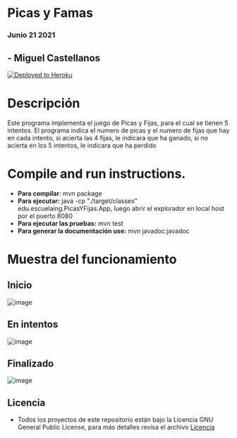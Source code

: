 # Picas y Famas
### Junio 21 2021
## - Miguel Castellanos

[![Deployed to Heroku](https://www.herokucdn.com/deploy/button.png)](https://picasyfijasmacs.herokuapp.com/)


# Descripción
Este programa implementa el juego de Picas y Fijas, para el cual se tienen 5 intentos. El programa indica el numero de picas y el numero de fijas que hay en cada intento, si acierta las 4 fijas, le indicara que ha ganado, si no acierta en los 5 intentos, le indicara que ha perdido

# Compile and run instructions.

- **Para compilar**: mvn package
- **Para ejecutar:** java -cp "./target/classes" edu.escuelaing.PicasYFijas.App, luego abrir el explorador en local host por el puerto 8080
- **Para ejecutar las pruebas:** mvn test
- **Para generar la documentación use:** mvn javadoc:javadoc

# Muestra del funcionamiento
## Inicio
![image](https://user-images.githubusercontent.com/44925834/124370924-01bc4500-dc42-11eb-9f38-9a3d12da7962.png)

## En intentos

![image](https://user-images.githubusercontent.com/44925834/124370946-421bc300-dc42-11eb-891b-d33aeb64e09a.png)

## Finalizado

![image](https://user-images.githubusercontent.com/44925834/124370951-55c72980-dc42-11eb-803b-37d5c16a4bb1.png)


## Licencia
- Todos los proyectos de este repositorio están bajo la Licencia GNU General Public License, para más detalles revisa el archivo [Licencia](https://github.com/macastellanossalamanca/ARSW-Labs/blob/main/License.txt)

